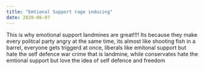 ```yaml
---
title: "Emtional Support rage inducing"
date: 2020-06-07
---
```

This is why emotional support landmines are great!!!! Its because they make every politcal party angry at the same time,
its almost like shooting fish in a barrel, everyone gets triggerd at once, liberals like emitonal support but hate the self defence war 
crime that is landmine, while conservates hate the emtional support but love the idea of self defence and freedom
